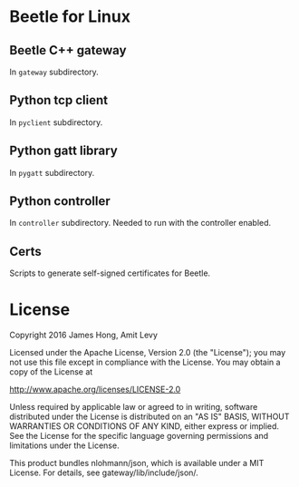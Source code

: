 # Beetle for Linux

## Beetle C++ gateway
In ```gateway``` subdirectory.

## Python tcp client
In ```pyclient``` subdirectory. 

## Python gatt library
In ```pygatt``` subdirectory. 

## Python controller
In ```controller``` subdirectory. Needed to run with the controller enabled.

## Certs
Scripts to generate self-signed certificates for Beetle.

# License
Copyright 2016 James Hong, Amit Levy

Licensed under the Apache License, Version 2.0 (the "License"); you may not use 
this file except in compliance with the License. You may obtain a copy of the 
License at

http://www.apache.org/licenses/LICENSE-2.0

Unless required by applicable law or agreed to in writing, software distributed 
under the License is distributed on an "AS IS" BASIS, WITHOUT WARRANTIES OR 
CONDITIONS OF ANY KIND, either express or implied. See the License for the 
specific language governing permissions and limitations under the License.

This product bundles nlohmann/json, which is available under a MIT License. 
For details, see gateway/lib/include/json/.